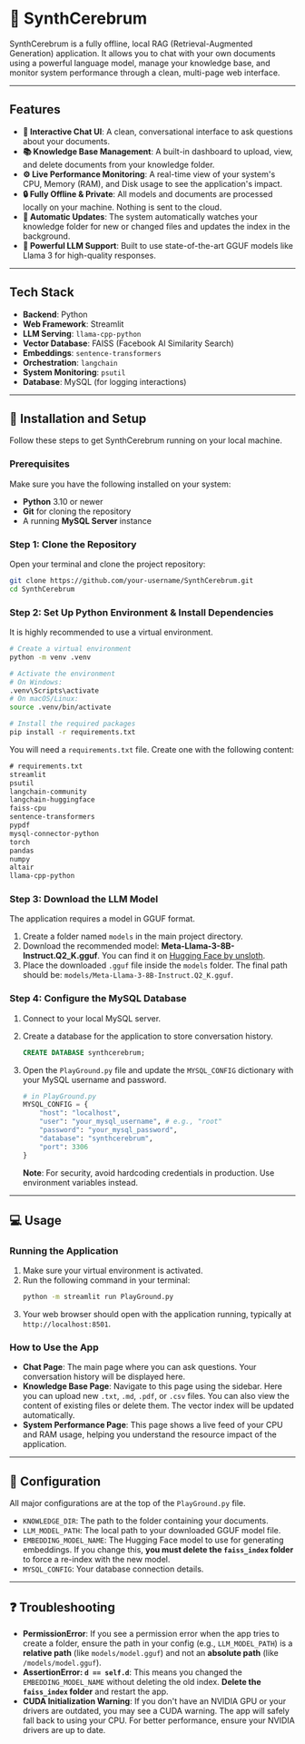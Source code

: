 # 🧠 SynthCerebrum

SynthCerebrum is a fully offline, local RAG (Retrieval-Augmented Generation) application. It allows you to chat with your own documents using a powerful language model, manage your knowledge base, and monitor system performance through a clean, multi-page web interface.

-----

##  Features

  * **🧠 Interactive Chat UI**: A clean, conversational interface to ask questions about your documents.
  * **📚 Knowledge Base Management**: A built-in dashboard to upload, view, and delete documents from your knowledge folder.
  * **⚙️ Live Performance Monitoring**: A real-time view of your system's CPU, Memory (RAM), and Disk usage to see the application's impact.
  * **🔒 Fully Offline & Private**: All models and documents are processed locally on your machine. Nothing is sent to the cloud.
  * **🔄 Automatic Updates**: The system automatically watches your knowledge folder for new or changed files and updates the index in the background.
  * **🤖 Powerful LLM Support**: Built to use state-of-the-art GGUF models like Llama 3 for high-quality responses.

-----

##  Tech Stack

  * **Backend**: Python
  * **Web Framework**: Streamlit
  * **LLM Serving**: `llama-cpp-python`
  * **Vector Database**: FAISS (Facebook AI Similarity Search)
  * **Embeddings**: `sentence-transformers`
  * **Orchestration**: `langchain`
  * **System Monitoring**: `psutil`
  * **Database**: MySQL (for logging interactions)

-----

##  🚀 Installation and Setup

Follow these steps to get SynthCerebrum running on your local machine.

###  Prerequisites

Make sure you have the following installed on your system:

  * **Python** 3.10 or newer
  * **Git** for cloning the repository
  * A running **MySQL Server** instance

###  Step 1: Clone the Repository

Open your terminal and clone the project repository:

```bash
git clone https://github.com/your-username/SynthCerebrum.git
cd SynthCerebrum
```

###  Step 2: Set Up Python Environment & Install Dependencies

It is highly recommended to use a virtual environment.

```bash
# Create a virtual environment
python -m venv .venv

# Activate the environment
# On Windows:
.venv\Scripts\activate
# On macOS/Linux:
source .venv/bin/activate

# Install the required packages
pip install -r requirements.txt
```

You will need a `requirements.txt` file. Create one with the following content:

```txt
# requirements.txt
streamlit
psutil
langchain-community
langchain-huggingface
faiss-cpu
sentence-transformers
pypdf
mysql-connector-python
torch
pandas
numpy
altair
llama-cpp-python
```

###  Step 3: Download the LLM Model

The application requires a model in GGUF format.

1.  Create a folder named `models` in the main project directory.
2.  Download the recommended model: **Meta-Llama-3-8B-Instruct.Q2\_K.gguf**. You can find it on [Hugging Face by unsloth](https://www.google.com/search?q=https://huggingface.co/unsloth/Meta-Llama-3-8B-Instruct-GGUF).
3.  Place the downloaded `.gguf` file inside the `models` folder. The final path should be: `models/Meta-Llama-3-8B-Instruct.Q2_K.gguf`.

###  Step 4: Configure the MySQL Database

1.  Connect to your local MySQL server.

2.  Create a database for the application to store conversation history.

    ```sql
    CREATE DATABASE synthcerebrum;
    ```

3.  Open the `PlayGround.py` file and update the `MYSQL_CONFIG` dictionary with your MySQL username and password.

    ```python
    # in PlayGround.py
    MYSQL_CONFIG = {
        "host": "localhost",
        "user": "your_mysql_username", # e.g., "root"
        "password": "your_mysql_password", 
        "database": "synthcerebrum",
        "port": 3306
    }
    ```

    **Note**: For security, avoid hardcoding credentials in production. Use environment variables instead.

-----

##  💻 Usage

###  Running the Application

1.  Make sure your virtual environment is activated.
2.  Run the following command in your terminal:
    ```bash
    python -m streamlit run PlayGround.py
    ```
3.  Your web browser should open with the application running, typically at `http://localhost:8501`.

### How to Use the App

  * **Chat Page**: The main page where you can ask questions. Your conversation history will be displayed here.
  * **Knowledge Base Page**: Navigate to this page using the sidebar. Here you can upload new `.txt`, `.md`, `.pdf`, or `.csv` files. You can also view the content of existing files or delete them. The vector index will be updated automatically.
  * **System Performance Page**: This page shows a live feed of your CPU and RAM usage, helping you understand the resource impact of the application.

-----

##  🔧 Configuration

All major configurations are at the top of the `PlayGround.py` file.

  * `KNOWLEDGE_DIR`: The path to the folder containing your documents.
  * `LLM_MODEL_PATH`: The local path to your downloaded GGUF model file.
  * `EMBEDDING_MODEL_NAME`: The Hugging Face model to use for generating embeddings. If you change this, **you must delete the `faiss_index` folder** to force a re-index with the new model.
  * `MYSQL_CONFIG`: Your database connection details.

-----

##  ❓ Troubleshooting

  * **PermissionError**: If you see a permission error when the app tries to create a folder, ensure the path in your config (e.g., `LLM_MODEL_PATH`) is a **relative path** (like `models/model.gguf`) and not an **absolute path** (like `/models/model.gguf`).
  * **AssertionError: `d == self.d`**: This means you changed the `EMBEDDING_MODEL_NAME` without deleting the old index. **Delete the `faiss_index` folder** and restart the app.
  * **CUDA Initialization Warning**: If you don't have an NVIDIA GPU or your drivers are outdated, you may see a CUDA warning. The app will safely fall back to using your CPU. For better performance, ensure your NVIDIA drivers are up to date.